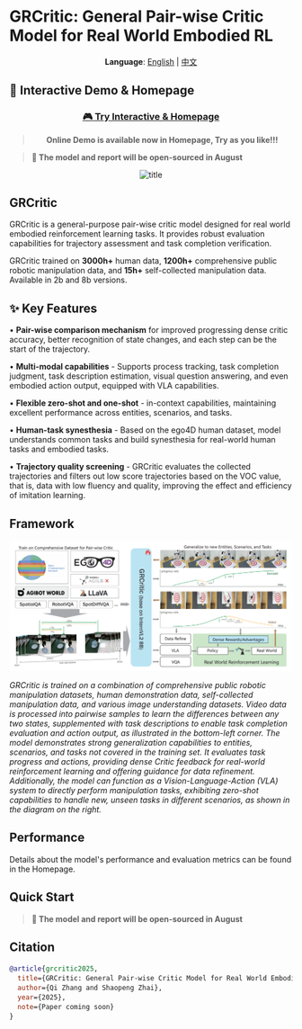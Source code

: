 # GRCritic: General Pair-wise Critic Model for Real World Embodied RL
<div align="center">

**Language**: [English](README.md) | [中文](README_CN.md)

</div>

## 🚀 Interactive Demo & Homepage

<div align="center">

### [🎮 **Try Interactive & Homepage**](https://c99de865b42aff6577.gradio.live)
> **Online Demo is available now in Homepage, Try as you like!!!**

</div>

> **📅 The model and report will be open-sourced in August**
<div align="center">
  <img src="evo_vlac/examples/images/demo1-mid.gif" alt="title" width="800"/>
</div>

## GRCritic

GRCritic is a general-purpose pair-wise critic model designed for real world embodied reinforcement learning tasks. It provides robust evaluation capabilities for trajectory assessment and task completion verification.

GRCritic trained on **3000h+** human data, **1200h+** comprehensive public robotic manipulation data, and **15h+** self-collected manipulation data. Available in 2b and 8b versions.

## ✨ Key Features

• **Pair-wise comparison mechanism** for improved progressing dense critic accuracy, better recognition of state changes, and each step can be the start of the trajectory.

• **Multi-modal capabilities** - Supports process tracking, task completion judgment, task description estimation, visual question answering, and even embodied action output, equipped with VLA capabilities.

• **Flexible zero-shot and one-shot** - in-context capabilities, maintaining excellent performance across entities, scenarios, and tasks.

• **Human-task synesthesia** - Based on the ego4D human dataset, model understands common tasks and build synesthesia for real-world human tasks and embodied tasks.

• **Trajectory quality screening** - GRCritic evaluates the collected trajectories and filters out low score trajectories based on the VOC value, that is, data with low fluency and quality, improving the effect and efficiency of imitation learning.

## Framework

<div align="center">
  <img src="evo_vlac/examples/images/framework.png" alt="GRCritic Framework" width="800"/>
</div>

*GRCritic is trained on a combination of comprehensive public robotic manipulation datasets, human demonstration data, self-collected manipulation data, and various image understanding datasets. Video data is processed into pairwise samples to learn the differences between any two states, supplemented with task descriptions to enable task completion evaluation and action output, as illustrated in the bottom-left corner. The model demonstrates strong generalization capabilities to entities, scenarios, and tasks not covered in the training set. It evaluates task progress and actions, providing dense Critic feedback for real-world reinforcement learning and offering guidance for data refinement. Additionally, the model can function as a Vision-Language-Action (VLA) system to directly perform manipulation tasks, exhibiting zero-shot capabilities to handle new, unseen tasks in different scenarios, as shown in the diagram on the right.*

## Performance

Details about the model's performance and evaluation metrics can be found in the Homepage.

## Quick Start

> **📅 The model and report will be open-sourced in August**

## Citation

```bibtex
@article{grcritic2025,
  title={GRCritic: General Pair-wise Critic Model for Real World Embodied Reinforcement Learning},
  author={Qi Zhang and Shaopeng Zhai},
  year={2025},
  note={Paper coming soon}
}

